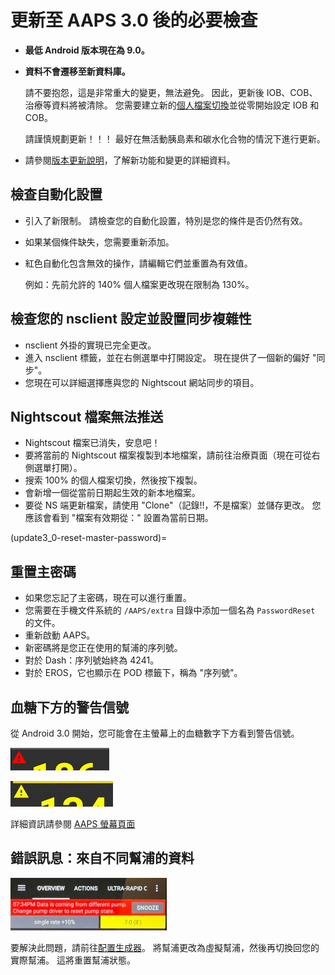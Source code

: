 # 更新至 AAPS 3.0 後的必要檢查

* **最低 Android 版本現在為 9.0。**
* **資料不會遷移至新資料庫。**

  請不要抱怨，這是非常重大的變更，無法避免。 因此，更新後 IOB、COB、治療等資料將被清除。 您需要建立新的[個人檔案切換](../Usage/Profiles)並從零開始設定 IOB 和 COB。

  請謹慎規劃更新！！！ 最好在無活動胰島素和碳水化合物的情況下進行更新。

* 請參閱[版本更新說明](../Installing-AndroidAPS/Releasenotes)，了解新功能和變更的詳細資料。


## 檢查自動化設置

* 引入了新限制。 請檢查您的自動化設置，特別是您的條件是否仍然有效。
* 如果某個條件缺失，您需要重新添加。
* 紅色自動化包含無效的操作，請編輯它們並重置為有效值。

  例如：先前允許的 140% 個人檔案更改現在限制為 130%。

## 檢查您的 nsclient 設定並設置同步複雜性

* nsclient 外掛的實現已完全更改。
* 進入 nsclient 標籤，並在右側選單中打開設定。 現在提供了一個新的偏好 "同步"。
* 您現在可以詳細選擇應與您的 Nightscout 網站同步的項目。

## Nightscout 檔案無法推送
* Nightscout 檔案已消失，安息吧！
* 要將當前的 Nightscout 檔案複製到本地檔案，請前往治療頁面（現在可從右側選單打開）。
* 搜索 100% 的個人檔案切換，然後按下複製。
* 會新增一個從當前日期起生效的新本地檔案。
* 要從 NS 端更新檔案，請使用 "Clone"（記錄!!，不是檔案）並儲存更改。 您應該會看到 "檔案有效期從：" 設置為當前日期。

(update3_0-reset-master-password)=

## 重置主密碼
* 如果您忘記了主密碼，現在可以進行重置。
* 您需要在手機文件系統的 `/AAPS/extra` 目錄中添加一個名為 `PasswordReset` 的文件。
* 重新啟動 AAPS。
* 新密碼將是您正在使用的幫浦的序列號。
* 對於 Dash：序列號始終為 4241。
* 對於 EROS，它也顯示在 POD 標籤下，稱為 "序列號"。

## 血糖下方的警告信號

從 Android 3.0 開始，您可能會在主螢幕上的血糖數字下方看到警告信號。

  ![紅色血糖警告](../images/bg_warn_red.png)

  ![黃色血糖警告](../images/bg_warn_yellow.png)

詳細資訊請參閱 [AAPS 螢幕頁面](Screenshots-bg-warning-sign)


## 錯誤訊息：來自不同幫浦的資料

   ![錯誤訊息：來自不同幫浦的資料](../images/Screen_DifferentPump.png)

要解決此問題，請前往[配置生成器](Config-Builder-pump)。 將幫浦更改為虛擬幫浦，然後再切換回您的實際幫浦。 這將重置幫浦狀態。
